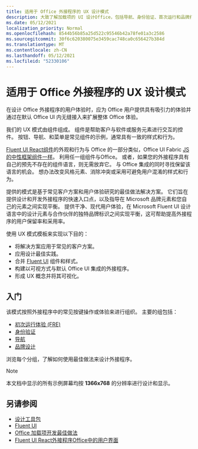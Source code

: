 ```yaml
---
title: 适用于 Office 外接程序的 UX 设计模式
description: 大致了解加载项的 UI 设计Office，包括导航、身份验证、首次运行和品牌打造模式。
ms.date: 05/12/2021
localization_priority: Normal
ms.openlocfilehash: 8544b56b85a25d522c95546b42a78fe01a3c2586
ms.sourcegitcommit: 30f6c620380075e3459cac748ca0c656427b384d
ms.translationtype: MT
ms.contentlocale: zh-CN
ms.lasthandoff: 05/12/2021
ms.locfileid: "52330106"
---
```

# <a name="ux-design-patterns-for-office-add-ins"></a>适用于 Office 外接程序的 UX 设计模式

在设计 Office 外接程序的用户体验时，应为 Office 用户提供具有吸引力的体验并通过在默认 Office UI 内无缝接入来扩展整体 Office 体验。  

我们的 UX 模式由组件组成。 组件是帮助客户与软件或服务元素进行交互的控件。 按钮、导航、和菜单是常见组件的示例，通常具有一致的样式和行为。

[Fluent UI React组件](using-office-ui-fabric-react.md)的外观和行为与 Office 的一部分类似，Office UI Fabric [JS 的中性框架组件一样](fabric-core.md)。 利用任一组组件与Office。 或者，如果您的外接程序具有自己的预先不存在的组件语言，则无需放弃它。 与 Office 集成的同时寻找保留该语言的机会。 想办法改变风格元素、消除冲突或采用可避免用户混淆的样式和行为。

提供的模式是基于常见客户方案和用户体验研究的最佳做法解决方案。 它们旨在提供设计和开发外接程序的快速入口点，以及指导在 Microsoft 品牌元素和您自己的元素之间实现平衡。 提供干净、现代用户体验，在 Microsoft Fluent UI 设计语言中的设计元素与合作伙伴的独特品牌标识之间实现平衡，这可帮助提高外接程序的用户保留率和采用率。

使用 UX 模式模板来实现以下目的：

* 将解决方案应用于常见的客户方案。
* 应用设计最佳实践。
* 合并 [Fluent UI](https://developer.microsoft.com/fluentui#/get-started) 组件和样式。
* 构建以可视方式与默认 Office UI 集成的外接程序。
* 形成 UX 概念并将其可视化。

## <a name="getting-started"></a>入门

该模式按照外接程序中的常见按键操作或体验来进行组织。 主要的组包括：

* [初次运行体验 (FRE)](../design/first-run-experience-patterns.md)
* [身份验证](../design/authentication-patterns.md)
* [导航](../design/navigation-patterns.md)
* [品牌设计](../design/branding-patterns.md)

浏览每个分组，了解如何使用最佳做法来设计外接程序。

> [!NOTE]
> 本文档中显示的所有示例屏幕均按 **1366x768** 的分辨率进行设计和显示。

## <a name="see-also"></a>另请参阅

* [设计工具包](design-toolkits.md)
* [Fluent UI](https://developer.microsoft.com/fluentui#)
* [Office 加载项开发最佳做法](../concepts/add-in-development-best-practices.md)
* [Fluent UI React外接程序Office中的用户界面](using-office-ui-fabric-react.md)
